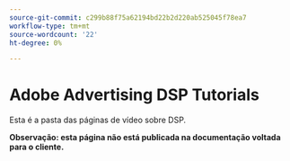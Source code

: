 ```yaml
---
source-git-commit: c299b88f75a62194bd22b2d220ab525045f78ea7
workflow-type: tm+mt
source-wordcount: '22'
ht-degree: 0%

---
```

# Adobe Advertising DSP Tutorials

Esta é a pasta das páginas de vídeo sobre DSP.

**Observação: esta página não está publicada na documentação voltada para o cliente.**
